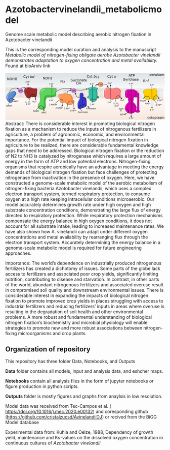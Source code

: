 # Azotobactervinelandii_metabolicmodel
Genome scale metabolic model describing aerobic nitrogen fixation in Azotobacter vinelandii 

This is the corresponding model curation and analysis to the manuscript *Metabolic model of nitrogen-fixing obligate aerobe Azotobacter vinelandii demonstrates adaptation to oxygen concentration and metal availability.* Found at bioArxiv link


![membrane](./Notebooks/Images/Fullmodel.png)
Abstract:
	There is considerable interest in promoting biological nitrogen fixation as a mechanism to reduce the inputs of nitrogenous fertilizers in agriculture, a problem of agronomic, economic, and environmental importance. For the potential impact of biological nitrogen fixation in agriculture to be realized, there are considerable fundamental knowledge gaps that need to be addressed. Biological nitrogen fixation or the reduction of N2 to NH3 is catalyzed by nitrogenase which requires a large amount of energy in the form of ATP and low potential electrons. Nitrogen-fixing organisms that respire aerobically have an advantage in meeting the energy demands of biological nitrogen fixation but face challenges of protecting nitrogenase from inactivation in the presence of oxygen. Here, we have constructed a genome-scale metabolic model of the aerobic metabolism of nitrogen-fixing bacteria Azotobacter vinelandii, which uses a complex electron transport system, termed respiratory protection, to consume oxygen at a high rate keeping intracellular conditions microaerobic. Our model accurately determines growth rate under high oxygen and high substrate concentration conditions, demonstrating the large flux of energy directed to respiratory protection. While respiratory protection mechanisms compensate the energy balance in high oxygen conditions, it does not account for all substrate intake, leading to increased maintenance rates. We have also shown how A. vinelandii can adapt under different oxygen concentrations and metal availability by rearranging flux through the electron transport system. Accurately determining the energy balance in a genome-scale metabolic model is required for future engineering approaches.

Importance: 
The world’s dependence on industrially produced nitrogenous fertilizers has created a dichotomy of issues. Some parts of the globe lack access to fertilizers and associated poor crop yields, significantly limiting nutrition, contributing to disease and starvation. In contrast, in other parts of the world, abundant nitrogenous fertilizers and associated overuse result in compromised soil quality and downstream environmental issues. There is considerable interest in expanding the impacts of biological nitrogen fixation to promote improved crop yields in places struggling with access to industrial fertilizers and reducing fertilizers’ inputs in areas where overuse is resulting in the degradation of soil health and other environmental problems. A more robust and fundamental understanding of biological nitrogen fixation’s biochemistry and microbial physiology will enable strategies to promote new and more robust associations between nitrogen-fixing microorganisms and crop plants.

## Organization of repository 
This repository has three folder Data, Notebooks, and Outputs

**Data** folder contains all models, input and analysis data, and eshcher maps. 

**Notebooks** contain all analysis files in the form of jupyter notebooks or figure production in python scripts. 

**Outputs** folder is mostly figures and graphs from anaylsis in low resolution. 

Model data was received from Tec-Campos et al. (
https://doi.org/10.1016/j.mec.2020.e00132) and coresponding github (https://github.com/cristalzucsd/AvinelandiiDJ) or recived from the BiGG Model database

Experimental data from: Kuhla and Oelze, 1988, Dependency of growth yield, maintenance and Ks-values on the dissolved oxygen concentration in continuous cultures of <i>Azotobacter vinelandii</i>


